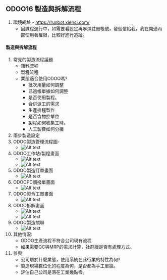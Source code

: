 ## ODOO16 製造與拆解流程
1. 環境網址 - https://runbot.xienci.com/
   + 因課程進行中，如需要看設定再麻煩註冊帳號，發個信給我，我在開通內部使用著權限，比較好進行追蹤。
#### 製造與拆解流程
1. 常見的製造流程議題
   + 領料流程
   + 製程流程
   + 業態適合使用ODOO嗎?
     + 批次用量如何調整
     + 已過帳單據如何調整
     + 是否使用製程。
     + 合併派工的需求
     + 生產排程製作
     + 是否含物控單位
     + 製程如何收集工時。
     + 人工製費如何分攤
3. 兩步製造設定
4. ODOO製造管理流程圖-
   + ![Alt text](https://github.com/ksharry/odoo-repository/blob/main/pic/A4111.png?raw=true)
4. ODOO工作站/製程畫面
   + ![Alt text](https://github.com/ksharry/odoo-repository/blob/main/pic/A4115.png?raw=true)
   + ![Alt text](https://github.com/ksharry/odoo-repository/blob/main/pic/A4116.png?raw=true)
4. ODOO製造訂單畫面
   + ![Alt text](https://github.com/ksharry/odoo-repository/blob/main/pic/A4112.png?raw=true)
4. ODOOPC調撥單畫面
   + ![Alt text](https://github.com/ksharry/odoo-repository/blob/main/pic/A4113.png?raw=true)
5. ODOO製令工單畫面
   + ![Alt text](https://github.com/ksharry/odoo-repository/blob/main/pic/A4114.png?raw=true)
6. ODOO拆解畫面
   + ![Alt text](https://github.com/ksharry/odoo-repository/blob/main/pic/4118.png?raw=true)
   + ![Alt text](https://github.com/ksharry/odoo-repository/blob/main/pic/4117.png?raw=true)
8. ODOO製造關聯
   + ![Alt text](https://github.com/ksharry/odoo-repository/blob/main/pic/A4119.png?raw=true)
9. 其他情況:
   + ODOO生產流程不符合公司現有流程
   + 如果需要QC與MRP的需求計算，社群版是否有處理方式。
10. 參與
    + 公司屬於什麼業態，使用系統在此行業的特性為何?
    + 製造現場數位化的程度為何，是否都為手工單據。
    + 評估自己公司是落在工業幾點零。
